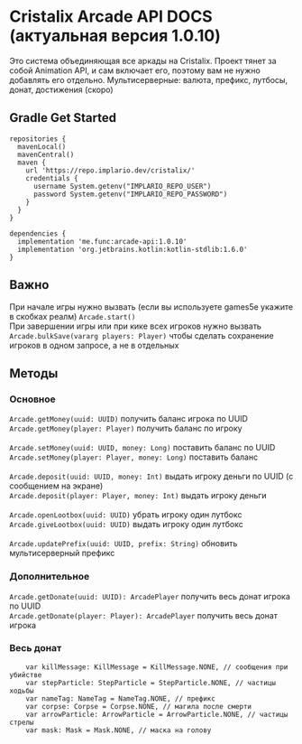 # Cristalix Arcade API DOCS (актуальная версия 1.0.10)

Это система объединяющая все аркады на Cristalix. 
Проект тянет за собой Animation API, и сам включает его, поэтому вам не нужно добавлять его отдельно.
Мультисерверные: валюта, префикс, лутбосы, донат, достижения (скоро)
<br>

<h2>Gradle Get Started</h2>

```
repositories {
  mavenLocal()
  mavenCentral()
  maven {
    url 'https://repo.implario.dev/cristalix/'
    credentials {
      username System.getenv("IMPLARIO_REPO_USER")
      password System.getenv("IMPLARIO_REPO_PASSWORD")
    }
  }
}

dependencies {
  implementation 'me.func:arcade-api:1.0.10'
  implementation 'org.jetbrains.kotlin:kotlin-stdlib:1.6.0'
}
```

<h2>Важно</h2>

При начале игры нужно вызвать (если вы используете games5e укажите в скобках реалм) `Arcade.start()`<br>
При завершении игры или при кике всех игроков нужно вызвать `Arcade.bulkSave(vararg players: Player)` чтобы сделать сохранение игроков в одном запросе, а не в отдельных

<h2>Методы</h2>

<h3>Основное</h3> 

`Arcade.getMoney(uuid: UUID)` получить баланс игрока по UUID<br>
`Arcade.getMoney(player: Player)` получить баланс по игроку<br>
<br>
`Arcade.setMoney(uuid: UUID, money: Long)` поставить баланс по UUID<br>
`Arcade.setMoney(player: Player, money: Long)` поставить баланс<br>
<br>
`Arcade.deposit(uuid: UUID, money: Int)` выдать игроку деньги по UUID (с сообщением на экране)<br>
`Arcade.deposit(player: Player, money: Int)` выдать игроку деньги<br>
<br>
`Arcade.openLootbox(uuid: UUID)` убрать игроку один лутбокс<br>
`Arcade.giveLootbox(uuid: UUID)` выдать игроку один лутбокс<br>
<br>
`Arcade.updatePrefix(uuid: UUID, prefix: String)` обновить мультисерверный префикс <br>

<h3>Дополнительное</h3>

`Arcade.getDonate(uuid: UUID): ArcadePlayer` получить весь донат игрока по UUID<br>
`Arcade.getDonate(player: Player): ArcadePlayer` получить весь донат игрока<br>

<h3>Весь донат</h3>

```
    var killMessage: KillMessage = KillMessage.NONE, // сообщения при убийстве
    var stepParticle: StepParticle = StepParticle.NONE, // частицы ходьбы
    var nameTag: NameTag = NameTag.NONE, // префикс
    var corpse: Corpse = Corpse.NONE, // магила после смерти
    var arrowParticle: ArrowParticle = ArrowParticle.NONE, // частицы стрелы
    var mask: Mask = Mask.NONE, // маска на голову
```
